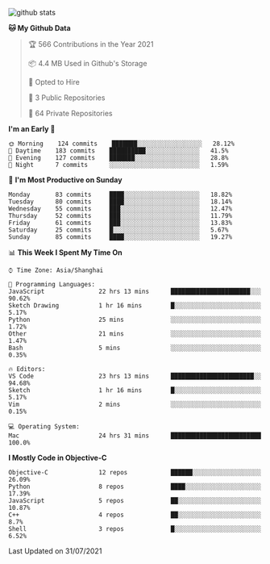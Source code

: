 
![github stats](https://github-readme-stats.vercel.app/api?username=ChesterYue&show_icons=true&count_private=true)

<!-- ![wakatime](https://github-readme-stats.vercel.app/api/wakatime?username=ChesterYue&layout=compact) -->

<!-- ![wakatime](https://github-readme-stats.vercel.app/api/top-langs/?username=ChesterYue&layout=compact) -->

<!--START_SECTION:waka-->
**🐱 My Github Data** 

> 🏆 566 Contributions in the Year 2021
 > 
> 📦 4.4 MB Used in Github's Storage 
 > 
> 💼 Opted to Hire
 > 
> 📜 3 Public Repositories 
 > 
> 🔑 64 Private Repositories  
 > 
**I'm an Early 🐤** 

```text
🌞 Morning    124 commits    ███████░░░░░░░░░░░░░░░░░░   28.12% 
🌆 Daytime    183 commits    ██████████░░░░░░░░░░░░░░░   41.5% 
🌃 Evening    127 commits    ███████░░░░░░░░░░░░░░░░░░   28.8% 
🌙 Night      7 commits      ░░░░░░░░░░░░░░░░░░░░░░░░░   1.59%

```
📅 **I'm Most Productive on Sunday** 

```text
Monday       83 commits     ████░░░░░░░░░░░░░░░░░░░░░   18.82% 
Tuesday      80 commits     ████░░░░░░░░░░░░░░░░░░░░░   18.14% 
Wednesday    55 commits     ███░░░░░░░░░░░░░░░░░░░░░░   12.47% 
Thursday     52 commits     ███░░░░░░░░░░░░░░░░░░░░░░   11.79% 
Friday       61 commits     ███░░░░░░░░░░░░░░░░░░░░░░   13.83% 
Saturday     25 commits     █░░░░░░░░░░░░░░░░░░░░░░░░   5.67% 
Sunday       85 commits     ████░░░░░░░░░░░░░░░░░░░░░   19.27%

```


📊 **This Week I Spent My Time On** 

```text
⌚︎ Time Zone: Asia/Shanghai

💬 Programming Languages: 
JavaScript               22 hrs 13 mins      ██████████████████████░░░   90.62% 
Sketch Drawing           1 hr 16 mins        █░░░░░░░░░░░░░░░░░░░░░░░░   5.17% 
Python                   25 mins             ░░░░░░░░░░░░░░░░░░░░░░░░░   1.72% 
Other                    21 mins             ░░░░░░░░░░░░░░░░░░░░░░░░░   1.47% 
Bash                     5 mins              ░░░░░░░░░░░░░░░░░░░░░░░░░   0.35%

🔥 Editors: 
VS Code                  23 hrs 13 mins      ███████████████████████░░   94.68% 
Sketch                   1 hr 16 mins        █░░░░░░░░░░░░░░░░░░░░░░░░   5.17% 
Vim                      2 mins              ░░░░░░░░░░░░░░░░░░░░░░░░░   0.15%

💻 Operating System: 
Mac                      24 hrs 31 mins      █████████████████████████   100.0%

```

**I Mostly Code in Objective-C** 

```text
Objective-C              12 repos            ██████░░░░░░░░░░░░░░░░░░░   26.09% 
Python                   8 repos             ████░░░░░░░░░░░░░░░░░░░░░   17.39% 
JavaScript               5 repos             ██░░░░░░░░░░░░░░░░░░░░░░░   10.87% 
C++                      4 repos             ██░░░░░░░░░░░░░░░░░░░░░░░   8.7% 
Shell                    3 repos             █░░░░░░░░░░░░░░░░░░░░░░░░   6.52%

```



 Last Updated on 31/07/2021
<!--END_SECTION:waka-->